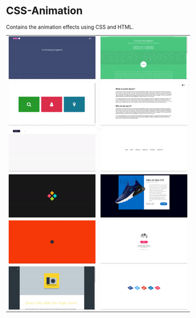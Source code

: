 # CSS-Animation

Contains the animation effects using CSS and HTML.


<table>
  <tr>
    <td><img src="gif/1.gif" width="500"/></td>
    <td><img src="gif/2.gif" width="500"/></td>
  </tr>
  <tr>
    <td><img src="gif/3.gif" width="500"/></td>
    <td><img src="gif/4.gif" width="500"/></td>
  </tr>
  <tr>
    <td><img src="gif/5.gif" width="500"/></td>
    <td><img src="gif/6.gif" width="500"/></td>
  </tr>
  <tr>
    <td><img src="gif/7.gif" width="500"/></td>
    <td><img src="gif/8.gif" width="500"/></td>
  </tr>
  <tr>
    <td><img src="gif/9.gif" width="500"/></td>
    <td><img src="gif/10.gif" width="500"/></td>
  </tr>
  <tr>
    <td><img src="gif/11.gif" width="500"/></td>
    <td><img src="gif/12.gif" width="500"/></td>
  </tr>
</table>
